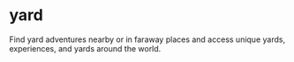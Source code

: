 # yard
Find yard adventures nearby or in faraway places and access unique yards, experiences, and yards around the world.

